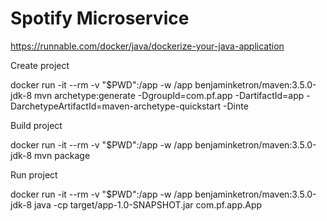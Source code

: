# Spotify Microservice

https://runnable.com/docker/java/dockerize-your-java-application

Create project

docker run -it --rm -v "$PWD":/app -w /app benjaminketron/maven:3.5.0-jdk-8 mvn archetype:generate -DgroupId=com.pf.app -DartifactId=app -DarchetypeArtifactId=maven-archetype-quickstart -Dinte

Build project

docker run -it --rm -v "$PWD":/app -w /app benjaminketron/maven:3.5.0-jdk-8 mvn package

Run project

docker run -it --rm -v "$PWD":/app -w /app benjaminketron/maven:3.5.0-jdk-8 java -cp target/app-1.0-SNAPSHOT.jar com.pf.app.App